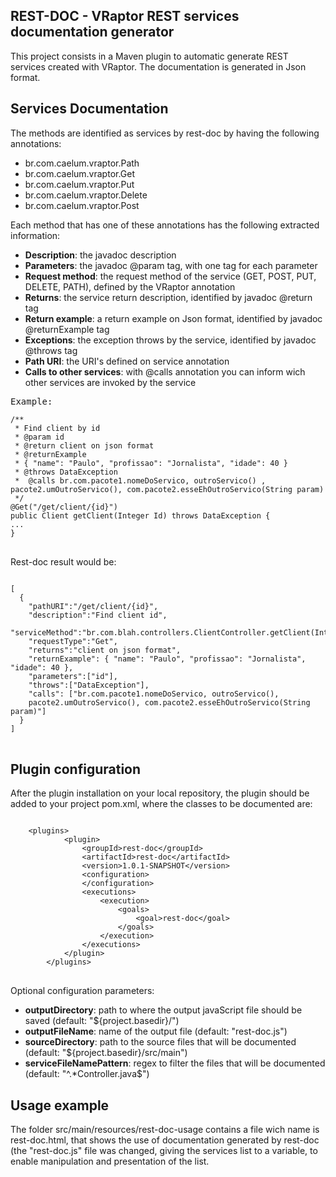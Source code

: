 ## REST-DOC - VRaptor REST services documentation generator

This project consists in a Maven plugin to automatic generate REST services created with VRaptor.
The documentation is generated in Json format.

## Services Documentation

The methods are identified as services by rest-doc by having the following annotations:

- br.com.caelum.vraptor.Path
- br.com.caelum.vraptor.Get
- br.com.caelum.vraptor.Put
- br.com.caelum.vraptor.Delete
- br.com.caelum.vraptor.Post


Each method that has one of these annotations has the following extracted information:

- **Description**: the javadoc description
- **Parameters**: the javadoc @param tag, with one tag for each parameter
- **Request method**: the request method of the service (GET, POST, PUT, DELETE, PATH), defined by the VRaptor annotation
- **Returns**: the service return description, identified by javadoc @return tag
- **Return example**: a return example on Json format, identified by javadoc @returnExample tag
- **Exceptions**: the exception throws by the service, identified by javadoc @throws tag
- **Path URI**: the URI's defined on service annotation
- **Calls to other services**: with @calls annotation you can inform wich other services are invoked by the service  
  

<pre>
Example:
<code>
/**  
 * Find client by id  
 * @param id  
 * @return client on json format  
 * @returnExample  
 * { "name": "Paulo", "profissao": "Jornalista", "idade": 40 }  
 * @throws DataException  
 *  @calls br.com.pacote1.nomeDoServico, outroServico() , pacote2.umOutroServico(), com.pacote2.esseEhOutroServico(String param)
 */
@Get("/get/client/{id}")  
public Client getClient(Integer Id) throws DataException {  
...  
}
</code>
</pre>

Rest-doc result would be:  
<pre>
<code>  
[  
  {  
    "pathURI":"/get/client/{id}",  
    "description":"Find client id",  
    "serviceMethod":"br.com.blah.controllers.ClientController.getClient(Integer)",  
    "requestType":"Get",  
    "returns":"client on json format",  
    "returnExample": { "name": "Paulo", "profissao": "Jornalista", "idade": 40 },  
    "parameters":["id"],  
    "throws":["DataException"],  
    "calls": ["br.com.pacote1.nomeDoServico, outroServico(),  
    pacote2.umOutroServico(), com.pacote2.esseEhOutroServico(String param)"]  
  }  
]
</code>
</pre>

## Plugin configuration

After the plugin installation on your local repository, the plugin should be added to your project pom.xml, where the classes to be documented are:

<pre>
<code>
	&lt;plugins&gt;
            &lt;plugin&gt;
                &lt;groupId&gt;rest-doc&lt;/groupId&gt;
                &lt;artifactId&gt;rest-doc&lt;/artifactId&gt;
                &lt;version&gt;1.0.1-SNAPSHOT&lt;/version&gt;
                &lt;configuration&gt;
                &lt;/configuration&gt;
                &lt;executions&gt;
                    &lt;execution&gt;
                        &lt;goals&gt;
                            &lt;goal&gt;rest-doc&lt;/goal&gt;
                        &lt;/goals&gt;
                    &lt;/execution&gt;
                &lt;/executions&gt;
            &lt;/plugin&gt;
        &lt;/plugins&gt;
</code>
</pre>

Optional configuration parameters:  

- **outputDirectory**: path to where the output javaScript file should be saved (default: "${project.basedir}/")
- **outputFileName**: name of the output file (default: "rest-doc.js")  
- **sourceDirectory**: path to the source files that will be documented (default: "${project.basedir}/src/main")  
- **serviceFileNamePattern**: regex to filter the files that will be documented (default: "^.*Controller\.java$")  


## Usage example

The folder src/main/resources/rest-doc-usage contains a file wich name is rest-doc.html, that shows the use of documentation
generated by rest-doc (the "rest-doc.js" file was changed, giving the services list to a variable, to enable manipulation and
presentation of the list.